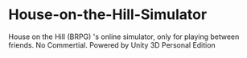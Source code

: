 # House-on-the-Hill-Simulator
House on the Hill (BRPG) 's online simulator, only for playing between friends. 
No Commertial. 
Powered by Unity 3D Personal Edition
